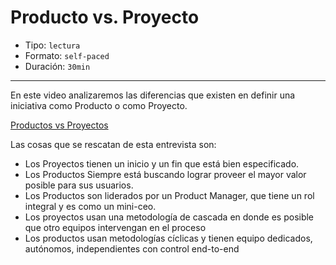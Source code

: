 # Producto vs. Proyecto

* Tipo: `lectura`
* Formato: `self-paced`
* Duración: `30min`

***

En este video analizaremos las diferencias que existen en definir una iniciativa
como Producto o como Proyecto.

[Productos vs Proyectos](https://www.useloom.com/share/ed9422dac0c444588ca6aebf48125045)

Las cosas que se rescatan de esta entrevista son:

* Los Proyectos tienen un inicio y un fin que está bien especificado.
* Los Productos Siempre está buscando lograr proveer el mayor valor posible para
  sus usuarios.
* Los Productos son liderados por un Product Manager, que tiene un rol integral
  y es como un mini-ceo.
* Los proyectos usan una metodología de cascada en donde es posible que otro
  equipos intervengan en el proceso
* Los productos usan metodologías cíclicas y tienen equipo dedicados, autónomos,
  independientes con control end-to-end
